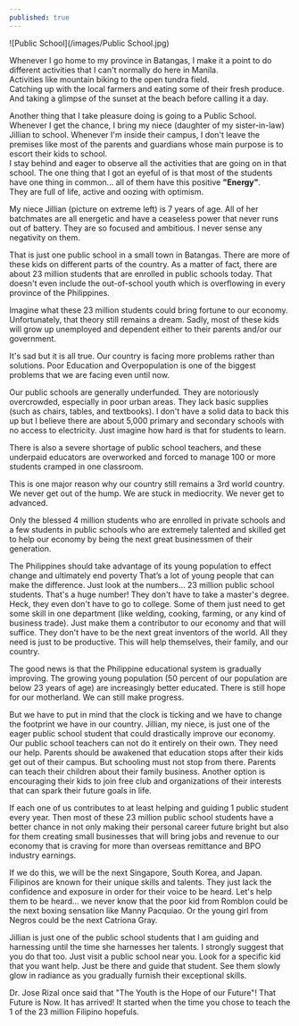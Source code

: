 ```yaml
---
published: true
---
```

![Public School](/images/Public School.jpg)

Whenever I go home to my province in Batangas, I make it a point to do different activities that I can't normally do here in Manila.   
Activities like mountain biking to the open tundra field.   
Catching up with the local farmers and eating some of their fresh produce.   
And taking a glimpse of the sunset at the beach before calling it a day.

Another thing that I take pleasure doing is going to a Public School.   
Whenever I get the chance, I bring my niece (daughter of my sister-in-law) Jillian to school. 
Whenever I'm inside their campus, I don't leave the premises like most of the parents and guardians whose main purpose is to escort their kids to school.   
I stay behind and eager to observe all the activities that are going on in that school. 
The one thing that I got an eyeful of is that most of the students have one thing in common... all of them have this positive **"Energy"**.   
They are full of life, active and oozing with optimism. 

My niece Jillian (picture on extreme left) is 7 years of age. All of her batchmates are all energetic and have a ceaseless power that never runs out of battery. 
They are so focused and ambitious. I never sense any negativity on them.

That is just one public school in a small town in Batangas. There are more of these kids on different parts of the country. 
As a matter of fact, there are about 23 million students that are enrolled in public schools today. 
That doesn't even include the out-of-school youth which is overflowing in every province of the Philippines. 

Imagine what these 23 million students could bring fortune to our economy. 
Unfortunately, that theory still remains a dream. 
Sadly, most of these kids will grow up unemployed and dependent either to their parents and/or our government.

It's sad but it is all true. Our country is facing more problems rather than solutions. 
Poor Education and Overpopulation is one of the biggest problems that we are facing even until now.

Our public schools are generally underfunded. 
They are notoriously overcrowded, especially in poor urban areas.
They lack basic supplies (such as chairs, tables, and textbooks).
I don't have a solid data to back this up but I believe there are about 5,000 primary and secondary schools with no access to electricity.
Just imagine how hard is that for students to learn.  

There is also a severe shortage of public school teachers, and these underpaid educators are overworked and forced to manage 100 or more students cramped in one classroom. 

This is one major reason why our country still remains a 3rd world country. We never get out of the hump. We are stuck in mediocrity. We never get to advanced.

Only the blessed 4 million students who are enrolled in private schools and a few students in public schools who are extremely talented and skilled get to help our economy by being the next great businessmen of their generation.

The Philippines should take advantage of its young population to effect change and ultimately end poverty
That’s a lot of young people that can make the difference.
Just look at the numbers... 23 million public school students. That's a huge number!
They don't have to take a master's degree. Heck, they even don't have to go to college.
Some of them just need to get some skill in one department (like welding, cooking, farming, or any kind of business trade).
Just make them a contributor to our economy and that will suffice.
They don't have to be the next great inventors of the world. All they need is just to be productive. This will help themselves, their family, and our country.  

The good news is that the Philippine educational system is gradually improving. 
The growing young population (50 percent of our population are below 23 years of age) are increasingly better educated.
There is still hope for our motherland. We can still make progress.

But we have to put in mind that the clock is ticking and we have to change the footprint we have in our country.
Jillian, my niece, is just one of the eager public school student that could drastically improve our economy. 
Our public school teachers can not do it entirely on their own. They need our help.
Parents should be awakened that education stops after their kids get out of their campus. But schooling must not stop from there. 
Parents can teach their children about their family business. Another option is encouraging their kids to join free club and organizations of their interests that can spark their future goals in life.

If each one of us contributes to at least helping and guiding 1 public student every year.  Then most of these 23 million public school students have a better chance in not only making their personal career future bright but also for them creating small businesses that will bring jobs and revenue to our economy that is craving for more than overseas remittance and BPO industry earnings.

If we do this, we will be the next Singapore, South Korea, and Japan.
Filipinos are known for their unique skills and talents. 
They just lack the confidence and exposure in order for their voice to be heard.
Let's help them to be heard... we never know that the poor kid from Romblon could be the next boxing sensation like Manny Pacquiao. Or the young girl from Negros could be the next Catriona Gray.

Jillian is just one of the public school students that I am guiding and harnessing until the time she harnesses her talents. 
I strongly suggest that you do that too. Just visit a public school near you. Look for a specific kid that you want help. 
Just be there and guide that student. 
See them slowly glow in radiance as you gradually furnish their exceptional skills.

Dr. Jose Rizal once said that "The Youth is the Hope of our Future"! 
That Future is Now. It has arrived! 
It started when the time you chose to teach the 1 of the 23 million Filipino hopefuls.









